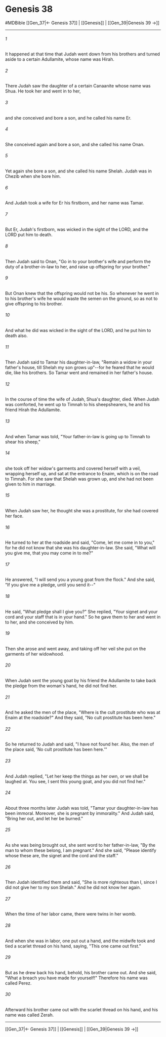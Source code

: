 # Genesis 38
#MDBible
[[Gen_37|← Genesis 37]] | [[Genesis]] | [[Gen_39|Genesis 39 →]]

***

###### 1 
It happened at that time that Judah went down from his brothers and turned aside to a certain Adullamite, whose name was Hirah. 

###### 2 
There Judah saw the daughter of a certain Canaanite whose name was Shua. He took her and went in to her, 

###### 3 
and she conceived and bore a son, and he called his name Er. 

###### 4 
She conceived again and bore a son, and she called his name Onan. 

###### 5 
Yet again she bore a son, and she called his name Shelah. Judah was in Chezib when she bore him. 

###### 6 
And Judah took a wife for Er his firstborn, and her name was Tamar. 

###### 7 
But Er, Judah's firstborn, was wicked in the sight of the LORD, and the LORD put him to death. 

###### 8 
Then Judah said to Onan, "Go in to your brother's wife and perform the duty of a brother-in-law to her, and raise up offspring for your brother." 

###### 9 
But Onan knew that the offspring would not be his. So whenever he went in to his brother's wife he would waste the semen on the ground, so as not to give offspring to his brother. 

###### 10 
And what he did was wicked in the sight of the LORD, and he put him to death also. 

###### 11 
Then Judah said to Tamar his daughter-in-law, "Remain a widow in your father's house, till Shelah my son grows up"--for he feared that he would die, like his brothers. So Tamar went and remained in her father's house. 

###### 12 
In the course of time the wife of Judah, Shua's daughter, died. When Judah was comforted, he went up to Timnah to his sheepshearers, he and his friend Hirah the Adullamite. 

###### 13 
And when Tamar was told, "Your father-in-law is going up to Timnah to shear his sheep," 

###### 14 
she took off her widow's garments and covered herself with a veil, wrapping herself up, and sat at the entrance to Enaim, which is on the road to Timnah. For she saw that Shelah was grown up, and she had not been given to him in marriage. 

###### 15 
When Judah saw her, he thought she was a prostitute, for she had covered her face. 

###### 16 
He turned to her at the roadside and said, "Come, let me come in to you," for he did not know that she was his daughter-in-law. She said, "What will you give me, that you may come in to me?" 

###### 17 
He answered, "I will send you a young goat from the flock." And she said, "If you give me a pledge, until you send it--" 

###### 18 
He said, "What pledge shall I give you?" She replied, "Your signet and your cord and your staff that is in your hand." So he gave them to her and went in to her, and she conceived by him. 

###### 19 
Then she arose and went away, and taking off her veil she put on the garments of her widowhood. 

###### 20 
When Judah sent the young goat by his friend the Adullamite to take back the pledge from the woman's hand, he did not find her. 

###### 21 
And he asked the men of the place, "Where is the cult prostitute who was at Enaim at the roadside?" And they said, "No cult prostitute has been here." 

###### 22 
So he returned to Judah and said, "I have not found her. Also, the men of the place said, 'No cult prostitute has been here.'" 

###### 23 
And Judah replied, "Let her keep the things as her own, or we shall be laughed at. You see, I sent this young goat, and you did not find her." 

###### 24 
About three months later Judah was told, "Tamar your daughter-in-law has been immoral. Moreover, she is pregnant by immorality." And Judah said, "Bring her out, and let her be burned." 

###### 25 
As she was being brought out, she sent word to her father-in-law, "By the man to whom these belong, I am pregnant." And she said, "Please identify whose these are, the signet and the cord and the staff." 

###### 26 
Then Judah identified them and said, "She is more righteous than I, since I did not give her to my son Shelah." And he did not know her again. 

###### 27 
When the time of her labor came, there were twins in her womb. 

###### 28 
And when she was in labor, one put out a hand, and the midwife took and tied a scarlet thread on his hand, saying, "This one came out first." 

###### 29 
But as he drew back his hand, behold, his brother came out. And she said, "What a breach you have made for yourself!" Therefore his name was called Perez. 

###### 30 
Afterward his brother came out with the scarlet thread on his hand, and his name was called Zerah. 

***

[[Gen_37|← Genesis 37]] | [[Genesis]] | [[Gen_39|Genesis 39 →]]
